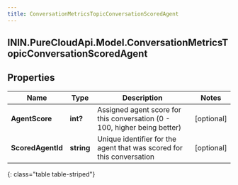 ```yaml
---
title: ConversationMetricsTopicConversationScoredAgent
---
```

## ININ.PureCloudApi.Model.ConversationMetricsTopicConversationScoredAgent

## Properties

|Name | Type | Description | Notes|
|------------ | ------------- | ------------- | -------------|
| **AgentScore** | **int?** | Assigned agent score for this conversation (0 - 100, higher being better) | [optional] |
| **ScoredAgentId** | **string** | Unique identifier for the agent that was scored for this conversation | [optional] |
{: class="table table-striped"}


